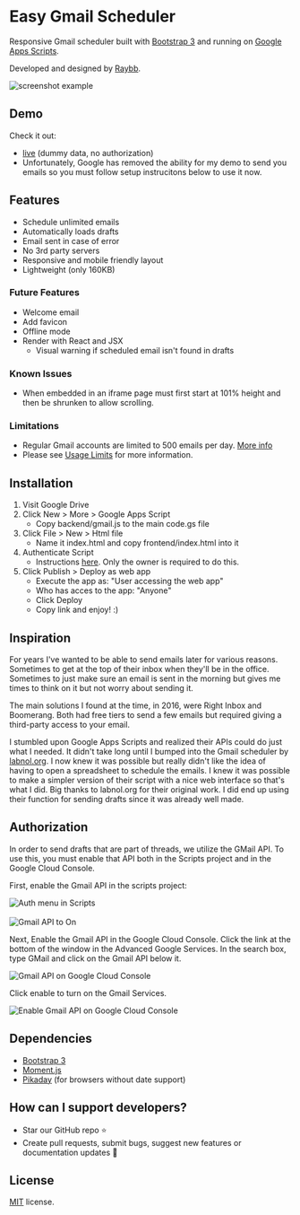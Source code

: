 # Easy Gmail Scheduler

Responsive Gmail scheduler built with [Bootstrap 3](https://getbootstrap.com/) and running on [Google Apps Scripts](https://www.google.com/script/start/).


Developed and designed by [Raybb](https://github.com/RayBB).

![screenshot example](https://github.com/RayBB/easy-gmail-scheduler/raw/master/screenshots/both.png)

## Demo
Check it out:
* [live](https://raybb.github.io/easy-gmail-scheduler/src/frontend/) (dummy data, no authorization)
* Unfortunately, Google has removed the ability for my demo to send you emails so you must follow setup instrucitons below to use it now.

## Features
* Schedule unlimited emails
* Automatically loads drafts
* Email sent in case of error
* No 3rd party servers
* Responsive and mobile friendly layout
* Lightweight (only 160KB)

### Future Features
* Welcome email
* Add favicon
* Offline mode
* Render with React and JSX
    * Visual warning if scheduled email isn't found in drafts

### Known Issues
* When embedded in an iframe page must first start at 101% height and then be shrunken to allow scrolling.

### Limitations
* Regular Gmail accounts are limited to 500 emails per day. [More info](https://support.google.com/mail/answer/22839?hl=en)
* Please see [Usage Limits](https://developers.google.com/gmail/api/v1/reference/quota) for more information.

## Installation
1. Visit Google Drive
2. Click New > More > Google Apps Script
    * Copy backend/gmail.js to the main code.gs file
3. Click File > New > Html file
    * Name it index.html and copy frontend/index.html into it
4. Authenticate Script
    * Instructions [here](https://github.com/RayBB/easy-gmail-scheduler#authorization). Only the owner is required to do this.
5. Click Publish > Deploy as web app
    * Execute the app as: "User accessing the web app"
    * Who has acces to the app: "Anyone"
    * Click Deploy
    * Copy link and enjoy! :)

## Inspiration
For years I've wanted to be able to send emails later for various reasons. Sometimes to get at the top of their inbox when they'll be in the office. Sometimes to just make sure an email is sent in the morning but gives me times to think on it but not worry about sending it.

The main solutions I found at the time, in 2016, were Right Inbox and Boomerang. Both had free tiers to send a few emails but required giving a third-party access to your email.

I stumbled upon Google Apps Scripts and realized their APIs could do just what I needed. It didn't take long until I bumped into the Gmail scheduler by [labnol.org](https://www.labnol.org/internet/schedule-gmail-send-later/24867/). I now knew it was possible but really didn't like the idea of having to open a spreadsheet to schedule the emails. I knew it was possible to make a simpler version of their script with a nice web interface so that's what I did. Big thanks to labnol.org for their original work. I did end up using their function for sending drafts since it was already well made.

## Authorization

In order to send drafts that are part of threads, we utilize the GMail API. To use this, you must enable that API both in the Scripts project and in the Google Cloud Console.

First, enable the Gmail API in the scripts project:
 
![Auth menu in Scripts](screenshots/auth-1.png)
<br /><br />
![Gmail API to On](screenshots/auth-2.png)

Next, Enable the Gmail API in the Google Cloud Console. Click the link at the bottom of the window in the Advanced Google Services. In the search box, type GMail and click on the Gmail API below it.

![Gmail API on Google Cloud Console](screenshots/auth-3.png)

Click enable to turn on the Gmail Services.

![Enable Gmail API on Google Cloud Console](screenshots/auth-4.png)

## Dependencies
* [Bootstrap 3](https://getbootstrap.com/)
* [Moment.js](https://momentjs.com/)
* [Pikaday](https://github.com/dbushell/Pikaday) (for browsers without date support)

## How can I support developers?
- Star our GitHub repo :star:
- Create pull requests, submit bugs, suggest new features or documentation updates :wrench:

## License
[MIT](https://github.com/RayBB/easy-gmail-scheduler/blob/master/LICENSE) license.
